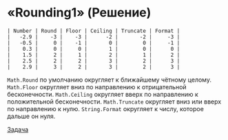 # «Rounding1» (Решение)
```
| Number | Round | Floor | Ceiling | Truncate | Format |
|   -2.9 |    -3 |    -3 |      -2 |       -2 |     -3 |
|   -0.5 |     0 |    -1 |       0 |        0 |     -1 |
|    0.3 |     0 |     0 |       1 |        0 |      0 |
|    1.5 |     2 |     1 |       2 |        1 |      2 |
|    2.5 |     2 |     2 |       3 |        2 |      3 |
|    2.9 |     3 |     2 |       3 |        2 |      3 |
```
`Math.Round` по умолчанию округляет к ближайшему чётному целому.
`Math.Floor` округляет вниз по направлению к отрицательной бесконечности.
`Math.Ceiling` округляет вверх по направлению к положительной бесконечности.
`Math.Truncate` округляет вниз или вверх по направлению к нулю.
`String.Format` округляет к числу, которое дальше он нуля.

[Задача](./Rounding1-Q.md)
